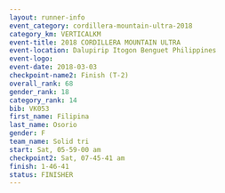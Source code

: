 ```yaml
---
layout: runner-info 
event_category: cordillera-mountain-ultra-2018 
category_km: VERTICALKM 
event-title: 2018 CORDILLERA MOUNTAIN ULTRA 
event-location: Dalupirip Itogon Benguet Philippines 
event-logo: 
event-date: 2018-03-03 
checkpoint-name2: Finish (T-2) 
overall_rank: 68
gender_rank: 18
category_rank: 14
bib: VK053
first_name: Filipina
last_name: Osorio
gender: F
team_name: Solid tri
start: Sat, 05-59-00 am
checkpoint2: Sat, 07-45-41 am
finish: 1-46-41
status: FINISHER
---
```

